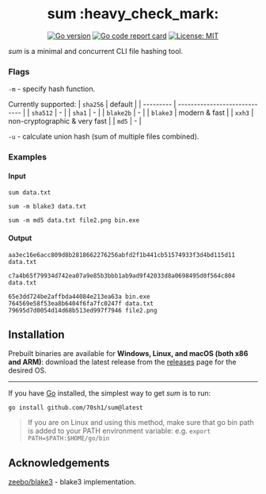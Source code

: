 <h1 align="center">sum :heavy_check_mark:</h1>

<p align="center">
  <a href="https://go.dev"><img alt="Go version" src="https://img.shields.io/github/go-mod/go-version/70sh1/sum"></a>
  <a href="https://goreportcard.com/report/github.com/70sh1/sum"><img alt="Go code report card" src="https://goreportcard.com/badge/github.com/70sh1/sum"></a>
  <a href="https://github.com/70sh1/sum/blob/main/LICENSE"><img alt="License: MIT" src="https://img.shields.io/badge/License-MIT-green"></a>
</p>

_sum_ is a minimal and concurrent CLI file hashing tool.

### Flags
`-m` - specify hash function.

Currently supported:
| `sha256`  | default                       |
| --------- | ----------------------------- |
| `sha512`  | -                             |
| `sha1`    | -                             |
| `blake2b` | -                             |
| `blake3`  | modern & fast                 |
| `xxh3`    | non-cryptographic & very fast |
| `md5`     | -                             |

`-u` - calculate union hash (sum of multiple files combined).

### Examples
#### Input
```
sum data.txt
```
```
sum -m blake3 data.txt
```
```
sum -m md5 data.txt file2.png bin.exe
```
#### Output
```
aa3ec16e6acc809d8b2818662276256abfd2f1b441cb51574933f3d4bd115d11 data.txt
```
```
c7a4b65f79934d742ea07a9e85b3bbb1ab9ad9f42033d8a0698495d0f564c804 data.txt
```
```
65e3dd724be2affbda44084e213ea63a bin.exe
764569e58f53ea8b6404f6fa7fc0247f data.txt
79695d7d0054d14d68b513ed997f7946 file2.png
```

## Installation
Prebuilt binaries are available for **Windows, Linux, and macOS (both x86 and ARM)**: download the latest release from the [releases](https://github.com/70sh1/eddy/releases) page for the desired OS.

---

If you have [Go](https://go.dev/dl/) installed, the simplest way to get _sum_ is to run:
```shell
go install github.com/70sh1/sum@latest
```
> If you are on Linux and using this method, make sure that go bin path is added to your PATH environment variable: e.g. `export PATH=$PATH:$HOME/go/bin`

## Acknowledgements
[zeebo/blake3](https://github.com/zeebo/blake3) - blake3 implementation.

